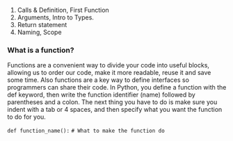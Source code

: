 1. Calls & Definition, First Function 
1. Arguments, Intro to Types.
1. Return statement
1. Naming, Scope

### What is a function?
Functions are a convenient way to divide your code into useful blocks, allowing us to order our code, make it more readable, reuse it and save some time. Also functions are a key way to define interfaces so programmers can share their code.
In Python, you define a function with the def keyword, then write the function identifier (name) followed by parentheses and a colon.
The next thing you have to do is make sure you indent with a tab or 4 spaces, and then specify what you want the function to do for you.

`def function_name():`
    `# What to make the function do`
